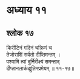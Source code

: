 # अध्याय ११

## श्लोक १७

किरीटिनं गदिनं चक्रिणं च<br>तेजोराशिं सर्वतो दीप्तिमन्तम् ।<br>पश्यामि त्वां दुर्निरीक्ष्यं समन्ताद्<br>दीप्तानलार्कद्युतिमप्रमेयम् ॥ ११-१७॥<br><br>

